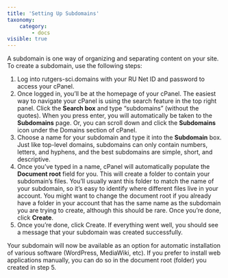 ```yaml
---
title: 'Setting Up Subdomains'
taxonomy:
    category:
        - docs
visible: true
---
```


A subdomain is one way of organizing and separating content on your site. To create a subdomain, use the following steps:
1. Log into rutgers-sci.domains with your RU Net ID and password to access your cPanel.
2. Once logged in, you’ll be at the homepage of your cPanel. The easiest way to navigate your cPanel is using the search feature in the top right panel. Click the **Search box** and type “subdomains” (without the quotes). When you press enter, you will automatically be taken to the **Subdomains** page. Or, you can scroll down and click the **Subdomains** icon under the Domains section of cPanel.
3. Choose a name for your subdomain and type it into the **Subdomain** box. Just like top-level domains, subdomains can only contain numbers, letters, and hyphens, and the best subdomains are simple, short, and descriptive.
4. Once you’ve typed in a name, cPanel will automatically populate the **Document root** field for you. This will create a folder to contain your subdomain’s files. You’ll usually want this folder to match the name of your subdomain, so it’s easy to identify where different files live in your account. You might want to change the document root if you already have a folder in your account that has the same name as the subdomain you are trying to create, although this should be rare. Once you’re done, click **Create**.
5. Once you’re done, click Create. If everything went well, you should see a message that your subdomain was created successfully.

Your subdomain will now be available as an option for automatic installation of various software (WordPress, MediaWiki, etc). If you prefer to install web applications manually, you can do so in the document root (folder) you created in step 5.